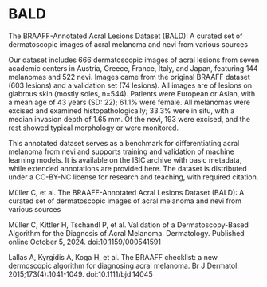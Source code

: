# BALD
The BRAAFF-Annotated Acral Lesions Dataset (BALD): A curated set of dermatoscopic images of acral melanoma and nevi from various sources

Our dataset includes 666 dermatoscopic images of acral lesions from seven academic centers in Austria, Greece, France, Italy, and Japan, featuring 144 melanomas and 522 nevi. Images came from the original BRAAFF dataset (603 lesions) and a validation set (74 lesions). All images are of lesions on glabrous skin (mostly soles, n=544). Patients were European or Asian, with a mean age of 43 years (SD: 22); 61.1% were female. All melanomas were excised and examined histopathologically; 33.3% were in situ, with a median invasion depth of 1.65 mm. Of the nevi, 193 were excised, and the rest showed typical morphology or were monitored.

This annotated dataset serves as a benchmark for differentiating acral melanoma from nevi and supports training and validation of machine learning models. It is available on the ISIC archive with basic metadata, while extended annotations are provided here. The dataset is distributed under a CC-BY-NC license for research and teaching, with required citation.

Müller C, et al. The BRAAFF-Annotated Acral Lesions Dataset (BALD): A curated set of dermatoscopic images of acral melanoma and nevi from various sources

Müller C, Kittler H, Tschandl P, et al. Validation of a Dermatoscopy-Based Algorithm for the Diagnosis of Acral Melanoma. Dermatology. Published online October 5, 2024. doi:10.1159/000541591

Lallas A, Kyrgidis A, Koga H, et al. The BRAAFF checklist: a new dermoscopic algorithm for diagnosing acral melanoma. Br J Dermatol. 2015;173(4):1041-1049. doi:10.1111/bjd.14045
